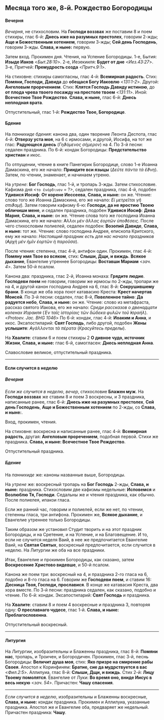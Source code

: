 
## Месяца того же, 8-й. Рождество Богородицы

#### Вечерня

*Вечерня*, не стихословим. На **Господи воззвах** же поставим 8 и поем стихиры, глас 6-й: 
**Днесь иже на разумных престолех**, говорим 2-жды; **Аще и Божественным хотением**, говорим 3-жды; 
**Сей день Господень**, говорим 3-жды. **Слава, и ныне:** первую.

Затем вход. Прокимен дня. Чтения, на Успение Богородицы. 1-е, Бытия: **Изыде Иаков** <*Быт.28:10*>. 
2-е, Иезекииля: **Будет от дне** <*Иез.43:27*>. 3-е, Притчей: **Премудрость созда** <*Притч.9:1*>. 

На стиховне: стихиры самогласны, глас 4-й: **Всемирная радость**. 
Стих: **Помяни, Господи, Давида** до **обещася Богу Иаковлю** <*131:1-2*>. 
Другой: **Ангеловым проречением**.
Стих: **Клятся Господь Давиду истиною**, до **от плода чрева твоего посажду на престоле твоем** <*131:11*>. 
Иной: **Всечестное Твое Рождество**. **Слава, и ныне,** глас 6-й: **Днесь неплодная врата**.

Отпустительный, глас 1-й: **Рождество Твое, Богородице**.

#### Бдение

На *паннихиде бдения*: канона два, один творение Леонта Деспота, глас 4-й: **Отверзу уста моя**, 
на 6 с ирмосами, и другой, Иосифа, на тот же глас: **Радующеся днесь** (*Γηϑόμενος σήμερον*) на 4. 
По 3-й песни: седален праздника. 
По 6-й: кондак Богородицы: **Предстательство христиан** и икос. 

По отпущении, чтение в книге Панегирик Богородице, слово 1-е Иоанна Дамаскина, его же начало: 
**Приидите вси языцы** (*Δεῦτε πάντα τὰ ἔϑνη*). Затем, по чтении, знаменает, и начинаем утреню.

На *утрене*: **Бог Господь**, глас 1-й, и тропарь 3-жды. 
Затем стихословие. Кафизма дня <`το ἐνόρδινον` = ?>, седален праздника, глас 4-й, подобен **Удивися Иосиф**: 
**От корене Иессеева**, **Слава, и ныне:** он же. Чтение: слово того же Иоанна Дамаскина, его же начало: 
*Εἰ μετρεῖται γῆ σπιϑαμῇ*. 
Затем говорим кафизму 6-ю: **Господи, да не яростию Твоею обличиши мене**, и седален праздника, 
подобен **Удивися Иосиф**: **Дева Мария**, **Слава, и ныне:** он же. Чтение слова того же господина 
Иоанна Дамаскина, его же начало: *̓́Αλλοι μὲν ἄλλας ἐορτῶν ὑποϑέσεις*. 
После чего стихословим полиелей, седален подобен: **Возопий Давиде**, **Слава, и ныне:** тот же. Чтение: 
слово господина Андрея, епископа Критского, ему же начало: *Настоящий праздник есть для нас начало праздников* 
(*̓Αρχὴ μὲν ἡμῖν ἑορτῶν ἡ παροῦσα*).  

После чтения: степенна, глас 4-й, антифон один. Прокимен, глас 4-й: **Помяну имя Твое во всяком**, 
стих: **Слыши, Дщи, и виждь**. **Всякое дыхание**, Евангелие утреннее Богородицы: **Воставши Мариам** <*зач. 4*>. 
Затем 50-й псалом. 

Канона два: праздника, глас 2-й, Иоанна монаха: **Грядите людие**. **Господеви поем** не говорим, 
говорим же ирмосы по 2-жды, тропари же на 4, и другой канон господина Андрея на 6, глас 8-й: 
**Сокрушившему брани**. В конце же оба хора поют катавасию Креста: **Крест начертав Моисей**. 
По 3-й песни: седален, глас 8-й, **Повеленное тайно**: **Да радуется небо**, **Слава, и ныне:** он же. 
Чтение: слово из метафраста, рассказ святого Иакова, его же начало: *Среди рассказов о двенадцати 
коленах Израиля* (*Ἐν ταῖς ἱστορίαις τῶν δώδεκα φυλῶν τοῦ ̓Ισραήλ*). <*Protoev. Jac. BHG 1046*> 
По 6-й: кондак, глас 4-й: **Иоаким и Анна**, и икос. 
Эксапостиларий: **Свят Господь**, либо другой, подобен **Жены услышите**: *̓Αγάλλονται τὰ πέρατα* 
(*Красуйтесь пределы*).

На **Хвалите**: ставим 6 и поем стихиры 2 **О дивное чудо, источник Жизни**, **Слава, и ныне:** 
глас 6-й, самогласен: **Днесь неплодная Анна**. 

Славословие великое, отпустительный праздника.

---

#### Если случится в неделю

##### Вечерня

*Если же случится в неделю*, *вечер*, стихословие **Блажен муж**. На **Господи воззвах** же 
ставим 8 и поем 3 воскресны, и 3 праздника, написанные ранее, глас 6-й: **Днесь иже на 
разумных престолех**, **Сей день Господень**, **Аще и Божественным хотением** по 2-жды, 
со **Слава, и ныне:**.

Вход, прокимен, чтения. 

На стиховне: воскресна и написанные ранее, глас 4-й: **Всемирная радость**, 
другая: **Ангеловым проречением**, подобная первой. Стихи же праздника. 
**Слава, и ныне: Всечестное Твое Рождество**. 

Отпустительный праздника. 

##### Бдение

На *паннихиде* же: каноны названные выше, Богородицы.

На *утрене* же: воскресный тропарь на **Бог Господь** 2-жды, **Слава, и ныне:** праздника. 
Стихословим две кафизмы недельные: **Исповемся** и **Возлюблю Тя, Господи**. Седальны же 
и чтения праздника, как обычно. После полиелея, ипакои гласа. 

Если же ранний час, говорим и полиелей, если же нет, по чтении, степенны гласа, три антифона. 
Прокимен же, **Всякое дыхание**, и Евангелие утреннее только Богородицы. 

Таким образом же установил Студит творить и на этот праздник Богородицы, и на Сретение, и 
на Успение, и на Благовещение. И то, если не случится неделя Ваий, в нее же предпочитается 
Евангелие Ваий, на **Святая Святых**, воскресный предпочитается, если случится в неделю. 
На Литургии же оба на все праздники.   

Итак, Евангелие и прокимен Богородицы, как сказано, затем **Воскресение Христово видевше**, 
и 50-й псалом.

Канона же поем три: воскресный на 4, и праздника 2-го гласа на 6, подобно и 8-го гласа 
на 6. Говорим же **Господеви поем**, и ставим 16: **Десница Твоя, Господи, прославися**. 
В конце же катавасия Креста, два хора вместе. 
По 3-й песни: праздника седален, как сказано, подобно и чтение. 
По 6-й: кондак. 
Эксапостиларий: **Свят Господь** и праздника. 

На **Хвалите**: ставим 8 и поем 4 воскресные и праздника 3, повторяя одну: **О преславнаго 
чудесе**, глас 1-й. **Слава, и ныне: Преблагословенна**. 

Отпустительный воскресный.  

---

#### Литургия

На *Литургии*, изобразительны и Блаженны праздника, глас 8-й: **Помяни нас**, тропарь, 
и Троичен, и Богородичен. 
Прокимен, глас 3-й, песнь Богородицы: **Величит душа моя**, стих: **Яко призре на смирение 
рабы Своея**. 
Апостол к Коринфиням: **Братие, сие да мудрствуется в вас** <*Фил.2:5*>. 
Аллилуиа, глас 8-й: **Слыши, Дщи, и виждь**. Стих 2-й: **Лицу Твоему помолятся**. 
Евангелие от Луки: **Во время оно, вниде Иисус в весь некую** <*зач. 54*>. 
Причастен: **Чашу спасения**. 

---

*Если случится в неделю*, изобразительны и Блаженны воскресные, **Слава, и ныне:** кондак 
праздника. 
Прокимен и Аллилуиа, указанные праздника. 
Апостол же и Евангелие оба, предваряет же недельный. 
Причастен праздника: **Чашу**. 
